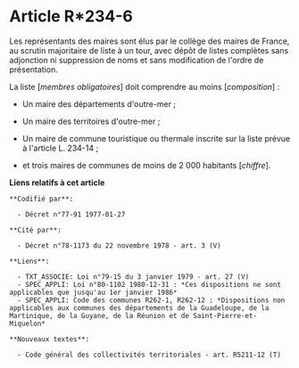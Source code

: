 # Article R*234-6

Les représentants des maires sont élus par le collège des maires de France, au scrutin majoritaire de liste à un tour, avec
dépôt de listes complètes sans adjonction ni suppression de noms et sans modification de l'ordre de présentation.

La liste [*membres obligatoires*] doit comprendre au moins [*composition*] :

- Un maire des départements d'outre-mer ;

- Un maire des territoires d'outre-mer ;

- Un maire de commune touristique ou thermale inscrite sur la liste prévue à l'article L. 234-14 ;

- et trois maires de communes de moins de 2 000 habitants [*chiffre*].

**Liens relatifs à cet article**

	**Codifié par**:

	  - Décret n°77-91 1977-01-27

	**Cité par**:

	  - Décret n°78-1173 du 22 novembre 1978 - art. 3 (V)

	**Liens**:

	  - TXT_ASSOCIE: Loi n°79-15 du 3 janvier 1979 - art. 27 (V)
	  - SPEC_APPLI: Loi n°80-1102 1980-12-31 : *Ces dispositions ne sont applicables que jusqu'au 1er janvier 1986*
	  - SPEC_APPLI: Code des communes R262-1, R262-12 : *Dispositions non applicables aux communes des départements de la Guadeloupe, de la Martinique, de la Guyane, de la Réunion et de Saint-Pierre-et-Miquelon*

	**Nouveaux textes**:

	  - Code général des collectivités territoriales - art. R5211-12 (T)

